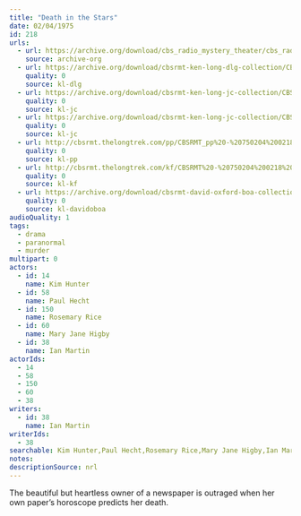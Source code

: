```yaml
---
title: "Death in the Stars"
date: 02/04/1975
id: 218
urls: 
  - url: https://archive.org/download/cbs_radio_mystery_theater/cbs_radio_mystery_theater-0201-0250.zip/cbs_radio_mystery_theater-0201-0250%2Fcbsrmt_0218_death_in_the_stars.mp3
    source: archive-org
  - url: https://archive.org/download/cbsrmt-ken-long-dlg-collection/CBSRMT - 750204 0218 Death in the Stars.mp3
    quality: 0
    source: kl-dlg
  - url: https://archive.org/download/cbsrmt-ken-long-jc-collection/CBSRMT - 750204 0218 Death In The Stars vbr bm2_jc.mp3
    quality: 0
    source: kl-jc
  - url: https://archive.org/download/cbsrmt-ken-long-jc-collection/CBSRMT - 750204 0218 Death In The Stars vbr kb2_jc.mp3
    quality: 0
    source: kl-jc
  - url: http://cbsrmt.thelongtrek.com/pp/CBSRMT_pp%20-%20750204%200218%20Death%20in%20the%20Stars.mp3
    quality: 0
    source: kl-pp
  - url: http://cbsrmt.thelongtrek.com/kf/CBSRMT%20-%20750204%200218%20Death%20In%20The%20Stars_kf.mp3
    quality: 0
    source: kl-kf
  - url: https://archive.org/download/cbsrmt-david-oxford-boa-collection/CBSRMT-750204-0218-Death-In-The-Stars-(64-44)_kf-{BoA}.mp3
    quality: 0
    source: kl-davidoboa
audioQuality: 1
tags: 
  - drama
  - paranormal
  - murder
multipart: 0
actors:  
  - id: 14
    name: Kim Hunter  
  - id: 58
    name: Paul Hecht  
  - id: 150
    name: Rosemary Rice  
  - id: 60
    name: Mary Jane Higby  
  - id: 38
    name: Ian Martin
actorIds:  
  - 14  
  - 58  
  - 150  
  - 60  
  - 38
writers:  
  - id: 38
    name: Ian Martin
writerIds:  
  - 38
searchable: Kim Hunter,Paul Hecht,Rosemary Rice,Mary Jane Higby,Ian Martin Ian Martin
notes: 
descriptionSource: nrl
---
```

The beautiful but heartless owner of a newspaper is outraged when her own paper’s horoscope predicts her death.